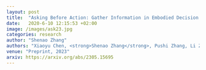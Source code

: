 ```yaml
---
layout: post
title:  "Asking Before Action: Gather Information in Embodied Decision Making with Language Models"
date:   2020-6-10 12:15:53 +02:00
image: /images/ask23.jpg
categories: research
author: "Shenao Zhang"
authors: "Xiaoyu Chen, <strong>Shenao Zhang</strong>, Pushi Zhang, Li Zhao, Jianyu Chen"
venue: "Preprint, 2023"
arxiv: https://arxiv.org/abs/2305.15695
---
```

